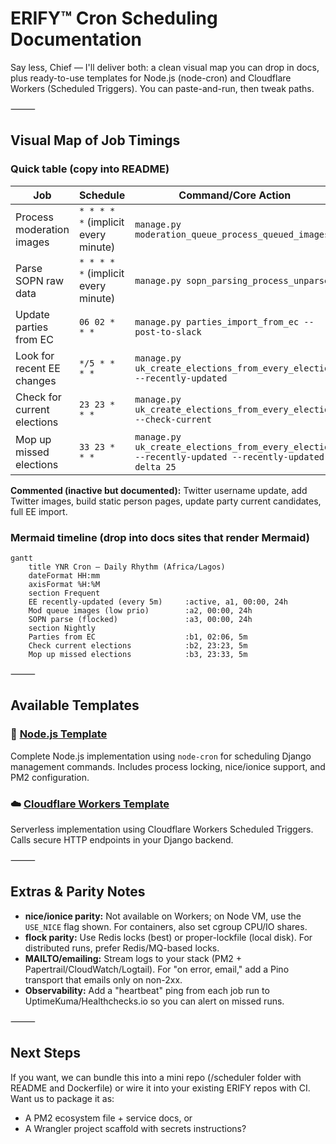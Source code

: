 # ERIFY™ Cron Scheduling Documentation

Say less, Chief — I'll deliver both: a clean visual map you can drop in docs, plus ready-to-use templates for Node.js (node-cron) and Cloudflare Workers (Scheduled Triggers). You can paste-and-run, then tweak paths.

⸻

## Visual Map of Job Timings

### Quick table (copy into README)

| Job | Schedule | Command/Core Action | Notes |
|-----|----------|---------------------|-------|
| Process moderation images | `* * * * *` (implicit every minute) | `manage.py moderation_queue_process_queued_images` | Low priority via nice/ionice |
| Parse SOPN raw data | `* * * * *` (implicit every minute) | `manage.py sopn_parsing_process_unparsed` | Single-run guard via flock |
| Update parties from EC | `06 02 * * *` | `manage.py parties_import_from_ec --post-to-slack` | Daily 02:06 |
| Look for recent EE changes | `*/5 * * * *` | `manage.py uk_create_elections_from_every_election --recently-updated` | Every 5 minutes |
| Check for current elections | `23 23 * * *` | `manage.py uk_create_elections_from_every_election --check-current` | Nightly check |
| Mop up missed elections | `33 23 * * *` | `manage.py uk_create_elections_from_every_election --recently-updated --recently-updated-delta 25` | Nightly retry sweep |

**Commented (inactive but documented):** Twitter username update, add Twitter images, build static person pages, update party current candidates, full EE import.

### Mermaid timeline (drop into docs sites that render Mermaid)

```mermaid
gantt
    title YNR Cron — Daily Rhythm (Africa/Lagos)
    dateFormat HH:mm
    axisFormat %H:%M
    section Frequent
    EE recently-updated (every 5m)     :active, a1, 00:00, 24h
    Mod queue images (low prio)        :a2, 00:00, 24h
    SOPN parse (flocked)               :a3, 00:00, 24h
    section Nightly
    Parties from EC                    :b1, 02:06, 5m
    Check current elections            :b2, 23:23, 5m
    Mop up missed elections            :b3, 23:33, 5m
```

⸻

## Available Templates

### 🚀 [Node.js Template](./nodejs/) 
Complete Node.js implementation using `node-cron` for scheduling Django management commands. Includes process locking, nice/ionice support, and PM2 configuration.

### ☁️ [Cloudflare Workers Template](./cloudflare-workers/)
Serverless implementation using Cloudflare Workers Scheduled Triggers. Calls secure HTTP endpoints in your Django backend.

⸻

## Extras & Parity Notes

- **nice/ionice parity:** Not available on Workers; on Node VM, use the `USE_NICE` flag shown. For containers, also set cgroup CPU/IO shares.
- **flock parity:** Use Redis locks (best) or proper-lockfile (local disk). For distributed runs, prefer Redis/MQ-based locks.
- **MAILTO/emailing:** Stream logs to your stack (PM2 + Papertrail/CloudWatch/Logtail). For "on error, email," add a Pino transport that emails only on non-2xx.
- **Observability:** Add a "heartbeat" ping from each job run to UptimeKuma/Healthchecks.io so you can alert on missed runs.

⸻

## Next Steps

If you want, we can bundle this into a mini repo (/scheduler folder with README and Dockerfile) or wire it into your existing ERIFY repos with CI. Want us to package it as:
- A PM2 ecosystem file + service docs, or
- A Wrangler project scaffold with secrets instructions?